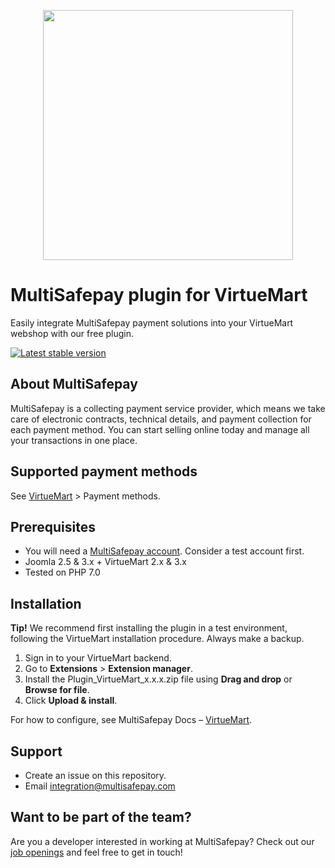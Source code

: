 <p align="center">
  <img src="https://www.multisafepay.com/img/multisafepaylogo.svg" width="400px" position="center">
</p>

# MultiSafepay plugin for VirtueMart

Easily integrate MultiSafepay payment solutions into your VirtueMart webshop with our free plugin.

[![Latest stable version](https://img.shields.io/github/release/multisafepay/virtuemart.svg)](https://github.com/MultiSafepay/VirtueMart/)

## About MultiSafepay

MultiSafepay is a collecting payment service provider, which means we take care of electronic contracts, technical details, and payment collection for each payment method. You can start selling online today and manage all your transactions in one place.

## Supported payment methods

See [VirtueMart](https://docs.multisafepay.com/docs/virtuemart) > Payment methods.

## Prerequisites

- You will need a [MultiSafepay account](https://docs.multisafepay.com/docs/getting-started-guide/). Consider a test account first.
- Joomla 2.5 & 3.x + VirtueMart 2.x & 3.x
- Tested on PHP 7.0

## Installation

**Tip!** We recommend first installing the plugin in a test environment, following the VirtueMart installation procedure. Always make a backup.

1. Sign in to your VirtueMart backend.
2. Go to **Extensions** > **Extension manager**.
3. Install the Plugin_VirtueMart_x.x.x.zip file using **Drag and drop** or **Browse for file**.
4. Click **Upload & install**.

For how to configure, see MultiSafepay Docs – [VirtueMart](https://docs.multisafepay.com/docs/virtuemart).
 
## Support

- Create an issue on this repository. 
- Email <a href="mailto:integration@multisafepay.com">integration@multisafepay.com</a>

## Want to be part of the team?

Are you a developer interested in working at MultiSafepay? Check out our [job openings](https://www.multisafepay.com/careers/#jobopenings) and feel free to get in touch!
